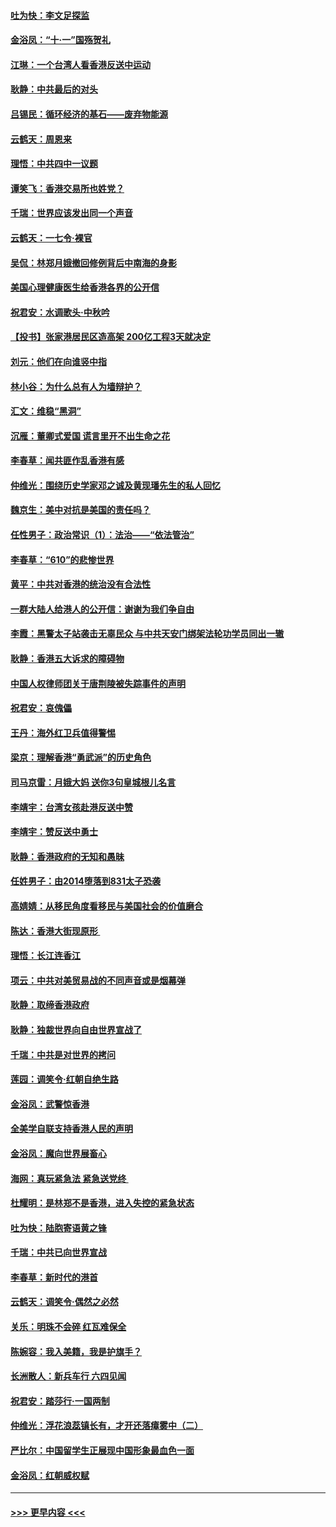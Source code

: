 #### [吐为快：李文足探监](../pages/nsc993/n11509622.md?t=09091755) 
#### [金浴凤：“十‧一”国殇贺礼](../pages/nsc993/n11509593.md?t=09091755) 
#### [江琳：一个台湾人看香港反送中运动](../pages/nsc993/n11509211.md?t=09091755) 
#### [耿静：中共最后的对头](../pages/nsc993/n11508308.md?t=09091755) 
#### [吕锡民：循环经济的基石——废弃物能源](../pages/nsc993/n11508212.md?t=09091755) 
#### [云鹤天：周恩来](../pages/nsc993/n11508055.md?t=09091755) 
#### [理悟：中共四中一议题](../pages/nsc993/n11507782.md?t=09091755) 
#### [谭笑飞：香港交易所也姓党？](../pages/nsc993/n11507753.md?t=09091755) 
#### [千瑞：世界应该发出同一个声音](../pages/nsc993/n11507290.md?t=09091755) 
#### [云鹤天：一七令‧裸官](../pages/nsc993/n11507177.md?t=09091755) 
#### [吴侃：林郑月娥撤回修例背后中南海的身影](../pages/nsc993/n11506876.md?t=09091755) 
#### [美国心理健康医生给香港各界的公开信](../pages/nsc993/n11506809.md?t=09091755) 
#### [祝君安：水调歌头‧中秋吟](../pages/nsc993/n11506758.md?t=09091755) 
#### [【投书】张家港居民区造高架 200亿工程3天就决定](../pages/nsc993/n11506682.md?t=09091755) 
#### [刘元：他们在向谁竖中指](../pages/nsc993/n11505384.md?t=09091755) 
#### [林小谷：为什么总有人为墙辩护？](../pages/nsc993/n11505226.md?t=09091755) 
#### [汇文：维稳“黑洞”](../pages/nsc993/n11504347.md?t=09091755) 
#### [沉雁：董卿式爱国 谎言里开不出生命之花](../pages/nsc993/n11503215.md?t=09091755) 
#### [李春草：闻共匪作乱香港有感](../pages/nsc993/n11503072.md?t=09091755) 
#### [仲维光：围绕历史学家邓之诚及黄现璠先生的私人回忆](../pages/nsc993/n11501330.md?t=09091755) 
#### [魏京生：美中对抗是美国的责任吗？](../pages/nsc993/n11500723.md?t=09091755) 
#### [任性男子：政治常识（1）：法治——“依法管治”](../pages/nsc993/n11500791.md?t=09091755) 
#### [李春草：“610”的悲惨世界](../pages/nsc993/n11501141.md?t=09091755) 
#### [黄平：中共对香港的统治没有合法性](../pages/nsc993/n11499473.md?t=09091755) 
#### [一群大陆人给港人的公开信：谢谢为我们争自由](../pages/nsc993/n11500402.md?t=09091755) 
#### [李霞：黑警太子站袭击无辜民众 与中共天安门绑架法轮功学员同出一辙](../pages/nsc993/n11499805.md?t=09091755) 
#### [耿静：香港五大诉求的障碍物](../pages/nsc993/n11497578.md?t=09091755) 
#### [中国人权律师团关于唐荆陵被失踪事件的声明](../pages/nsc993/n11500014.md?t=09091755) 
#### [祝君安：哀傀儡](../pages/nsc993/n11499776.md?t=09091755) 
#### [王丹：海外红卫兵值得警惕](../pages/nsc993/n11498138.md?t=09091755) 
#### [梁京：理解香港“勇武派”的历史角色](../pages/nsc993/n11498006.md?t=09091755) 
#### [司马京雷：月娥大妈  送你3句皇城根儿名言](../pages/nsc993/n11497885.md?t=09091755) 
#### [李靖宇：台湾女孩赴港反送中赞](../pages/nsc993/n11497721.md?t=09091755) 
#### [李靖宇：赞反送中勇士](../pages/nsc993/n11497452.md?t=09091755) 
#### [耿静：香港政府的无知和愚昧](../pages/nsc993/n11494238.md?t=09091755) 
#### [任姓男子：由2014堕落到831太子恐袭](../pages/nsc993/n11496683.md?t=09091755) 
#### [高婧婧：从移民角度看移民与美国社会的价值磨合](../pages/nsc993/n11495757.md?t=09091755) 
#### [陈达：香港大街现原形 ](../pages/nsc993/n11495441.md?t=09091755) 
#### [理悟：长江连香江](../pages/nsc993/n11495377.md?t=09091755) 
#### [项云：中共对美贸易战的不同声音或是烟幕弹](../pages/nsc993/n11494929.md?t=09091755) 
#### [耿静：取缔香港政府](../pages/nsc993/n11494218.md?t=09091755) 
#### [耿静：独裁世界向自由世界宣战了](../pages/nsc993/n11494190.md?t=09091755) 
#### [千瑞：中共是对世界的拷问](../pages/nsc993/n11493021.md?t=09091755) 
#### [莲园：调笑令‧红朝自绝生路](../pages/nsc993/n11493011.md?t=09091755) 
#### [金浴凤：武警惊香港](../pages/nsc993/n11492994.md?t=09091755) 
#### [全美学自联支持香港人民的声明](../pages/nsc993/n11492630.md?t=09091755) 
#### [金浴凤：魔向世界展畜心](../pages/nsc993/n11492599.md?t=09091755) 
#### [海网：真玩紧急法 紧急送党终 ](../pages/nsc993/n11492535.md?t=09091755) 
#### [杜耀明：是林郑不是香港，进入失控的紧急状态](../pages/nsc993/n11491420.md?t=09091755) 
#### [吐为快：陆胞寄语黄之锋](../pages/nsc993/n11491117.md?t=09091755) 
#### [千瑞：中共已向世界宣战](../pages/nsc993/n11490123.md?t=09091755) 
#### [李春草：新时代的港首](../pages/nsc993/n11489864.md?t=09091755) 
#### [云鹤天：调笑令·偶然之必然](../pages/nsc993/n11489701.md?t=09091755) 
#### [关乐：明珠不会碎 红瓦难保全](../pages/nsc993/n11489647.md?t=09091755) 
#### [陈婉容：我入美籍，我是护旗手？](../pages/nsc993/n11487908.md?t=09091755) 
#### [长洲散人：新兵车行 六四见闻](../pages/nsc993/n11487729.md?t=09091755) 
#### [祝君安：踏莎行‧一国两制](../pages/nsc993/n11487699.md?t=09091755) 
#### [仲维光：浮花浪蕊镇长有，才开还落瘴雾中（二）](../pages/nsc993/n11483286.md?t=09091755) 
#### [严比尔：中国留学生正展现中国形象最血色一面](../pages/nsc993/n11485145.md?t=09091755) 
#### [金浴凤：红朝威权赋](../pages/nsc993/n11485191.md?t=09091755) 

----
#### [ >>> 更早内容 <<< ](../indexes/nsc993-earlier.md)
